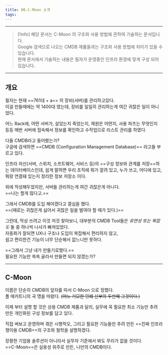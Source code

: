 ```yaml
---
title: 00.C-Moon 소개
tags:
---
```

---
> [!info]
> 해당 문서는 C-Moon 의 구조와 사용 방법에 관하여 기술하는 문서입니다.  
> Google 검색으로 나오는 CMDB 제품들과는 구조와 사용 방법에 차이가 있을 수 있습니다.  
> 현재 문서에서 기술하는 내용은 필자가 운영중인 인프라 환경에 맞게 구성 되어있습니다.


---
## 개요

필자는 현재 ==761대 + a== 의 장비(서버)를 관리하고있다.  
이걸 만들때에는 약 1400대 였는데, 장비를 일일히 관리하는게 여간 귀찮은 일이 아니었다.  

어느 Rack에, 어떤 서버가, 살았는지 죽었는지, 제원은 어떤지, 사용 파츠는 무엇인지 등등 매번 서버에 접속해서 정보를 확인하고 수작업으로 리스트 관리를 하였다.  

다들 CMDB라고 들어봤는가?  
구글에 검색하면 ==CMDB (Configuration Management Database)== 라고들 부르고 있다.  

인프라 자산(서버, 스위치, 소프트웨어, 서비스 등)의 ==구성 정보와 관계를 저장==하는 데이터베이스인데, 쉽게 말하면 우리 조직에 뭐가 깔려 있고, 누가 쓰고, 어디에 있고, 뭐랑 연결돼 있는지 정리한 정보 저장소 이다.  

위에 작성해두었지만, 서버들 관리하는게 여간 귀찮은게 아니다.  
==나는 할게 많다고.==  

그래서 CMDB를 도입 해야겠다고 결심을 했다.  
==(때로는 귀찮은게 싫어서 귀찮은 일을 벌여야 할 때가 있다.)==  

그런데, 막상 쓰려고 이것 저것 찾아보니, 대부분의 CMDB Tool들은 _유연성 또는 복잡도_ 둘 중 하나씩 나사가 빠져있었다.  
자동화가 잘되면 UX나 구조나 도입이 복잡해서 편리하지 않고,  
쉽고 편리한건 기능이 너무 단순해서 없느니만 못하다.  

==그래서 그냥 내가 만들기로했다.==  
필요한 기능만 쏙쏙 골라서 만들면 되지 않겠는가?  


---
## C-Moon

이름은 단순히 CMDB의 앞자를 따서 C-Moon 으로 정했다.  
폴 매카트니의 곡 명을 따왔다. ~~(어느 기묘한 민폐 신부의 두번째 그것이다.)~~  

이제 부터 설명 할 것은 상용 CMDB 제품과 달리, 실무에 꼭 필요한 최소 기능만 추려 만든 개인화된 구성 정보를 담고 있다.  

직접 써보고 운영하며 겪은 시행착오, 그리고 필요한 기능들만 추려 만든 ==진짜 인프라쟁이용 CMDB==의 구조와 철학을 설명하겠다.  

장황한 기업용 솔루션이 아니라서 실무자 기준에서 봐도 무리가 없을 것이다.  
==C-Moon==은 실용성 위주로 만든, 나만의 CMDB이다.  




